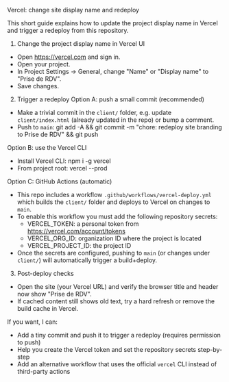 Vercel: change site display name and redeploy

This short guide explains how to update the project display name in Vercel and trigger a redeploy from this repository.

1) Change the project display name in Vercel UI
- Open https://vercel.com and sign in.
- Open your project.
- In Project Settings -> General, change "Name" or "Display name" to "Prise de RDV".
- Save changes.

2) Trigger a redeploy
Option A: push a small commit (recommended)
- Make a trivial commit in the `client/` folder, e.g. update `client/index.html` (already updated in the repo) or bump a comment.
- Push to `main`: git add -A && git commit -m "chore: redeploy site branding to Prise de RDV" && git push

Option B: use the Vercel CLI
- Install Vercel CLI: npm i -g vercel
- From project root: vercel --prod

Option C: GitHub Actions (automatic)
- This repo includes a workflow `.github/workflows/vercel-deploy.yml` which builds the `client/` folder and deploys to Vercel on changes to `main`.
- To enable this workflow you must add the following repository secrets:
  - VERCEL_TOKEN: a personal token from https://vercel.com/account/tokens
  - VERCEL_ORG_ID: organization ID where the project is located
  - VERCEL_PROJECT_ID: the project ID
- Once the secrets are configured, pushing to `main` (or changes under `client/`) will automatically trigger a build+deploy.

3) Post-deploy checks
- Open the site (your Vercel URL) and verify the browser title and header now show "Prise de RDV".
- If cached content still shows old text, try a hard refresh or remove the build cache in Vercel.

If you want, I can:
- Add a tiny commit and push it to trigger a redeploy (requires permission to push)
- Help you create the Vercel token and set the repository secrets step-by-step
- Add an alternative workflow that uses the official `vercel` CLI instead of third-party actions
